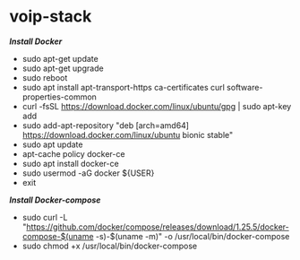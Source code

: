# voip-stack


***Install Docker***
- sudo apt-get update
- sudo apt-get upgrade
- sudo reboot
- sudo apt install apt-transport-https ca-certificates curl software-properties-common
- curl -fsSL https://download.docker.com/linux/ubuntu/gpg | sudo apt-key add
- sudo add-apt-repository &quot;deb [arch=amd64] https://download.docker.com/linux/ubuntu bionic stable&quot;
- sudo apt update
- apt-cache policy docker-ce
- sudo apt install docker-ce
- sudo usermod -aG docker ${USER}
- exit

***Install Docker-compose***
- sudo curl -L "https://github.com/docker/compose/releases/download/1.25.5/docker-compose-$(uname -s)-$(uname -m)" -o /usr/local/bin/docker-compose
- sudo chmod +x /usr/local/bin/docker-compose
